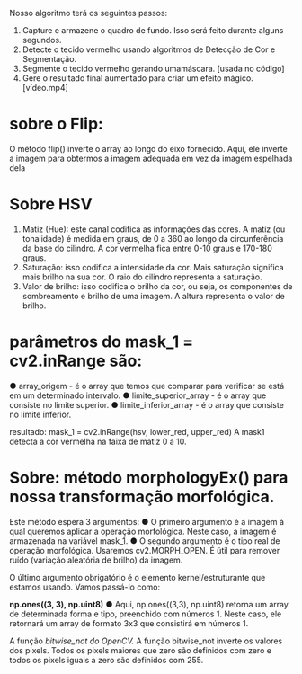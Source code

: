 Nosso algoritmo terá os seguintes passos:
1. Capture e armazene o quadro de fundo. Isso será feito durante alguns segundos.
2. Detecte o tecido vermelho usando algoritmos de Detecção de Cor e Segmentação.
3. Segmente o tecido vermelho gerando umamáscara. [usada no código]
4. Gere o resultado final aumentado para criar um efeito mágico. [vídeo.mp4]

# sobre o Flip:
O método flip() inverte o array ao longo do eixo fornecido. Aqui, ele inverte a imagem para obtermos a imagem adequada em vez da imagem espelhada dela

# Sobre HSV
1. Matiz (Hue): este canal codifica as informações das cores. A matiz (ou tonalidade) é medida em graus, de 0 a 360 ao longo da circunferência da base do cilindro. A cor vermelha fica entre 0-10 graus e 170-180 graus.
2. Saturação: isso codifica a intensidade da cor. Mais saturação significa mais brilho na sua cor. O raio do cilindro representa a saturação.
3. Valor de brilho: isso codifica o brilho da cor, ou seja, os componentes de sombreamento e brilho de uma imagem. A altura representa o valor de brilho.


# parâmetros  **do mask_1 = cv2.inRange** são:
● array_origem - é o array que temos que comparar
para verificar se está em um determinado intervalo.
● limite_superior_array - é o array que consiste no
limite superior.
● limite_inferior_array - é o array que consiste no
limite inferior.

resultado:
mask_1 = cv2.inRange(hsv, lower_red, upper_red)
A mask1 detecta a cor vermelha na faixa de matiz 0 a 10.

# Sobre: método morphologyEx() para nossa transformação morfológica.
Este método espera 3 argumentos:
● O primeiro argumento é a imagem à qual
queremos aplicar a operação morfológica.
Neste caso, a imagem é armazenada na
variável mask_1.
● O segundo argumento é o tipo real de
operação morfológica. Usaremos
cv2.MORPH_OPEN. É útil para remover
ruído (variação aleatória de brilho) da
imagem.

O último argumento obrigatório é o elemento
kernel/estruturante que estamos usando.
Vamos passá-lo como:

**np.ones((3, 3), np.uint8)**
● Aqui, np.ones((3,3), np.uint8) retorna um
array de determinada forma e tipo,
preenchido com números 1. Neste caso, ele
retornará um array de formato 3x3 que
consistirá em números 1.

A função *bitwise_not do OpenCV.* A função bitwise_not inverte os valores dos pixels. Todos os pixels maiores que zero são definidos com zero e todos os pixels iguais a zero são definidos com 255.
